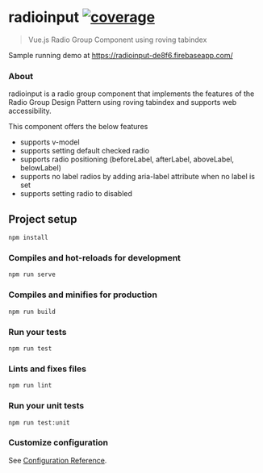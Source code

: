 # radioinput [![coverage](https://badgen.net/codecov/c/github/mazengh/radioinput)](https://codecov.io/gh/mazengh/radioinput)

> Vue.js Radio Group Component using roving tabindex

Sample running demo at https://radioinput-de8f6.firebaseapp.com/

### About

radioinput is a radio group component that implements the features of the 
Radio Group Design Pattern using roving tabindex and supports web accessibility.

This component offers the below features

- supports v-model 
- supports setting default checked radio
- supports radio positioning (beforeLabel, afterLabel, aboveLabel, belowLabel)
- supports no label radios by adding aria-label attribute when no label is set
- supports setting radio to disabled

## Project setup

```
npm install
```

### Compiles and hot-reloads for development

```
npm run serve
```

### Compiles and minifies for production

```
npm run build
```

### Run your tests

```
npm run test
```

### Lints and fixes files

```
npm run lint
```

### Run your unit tests

```
npm run test:unit
```

### Customize configuration

See [Configuration Reference](https://cli.vuejs.org/config/).
